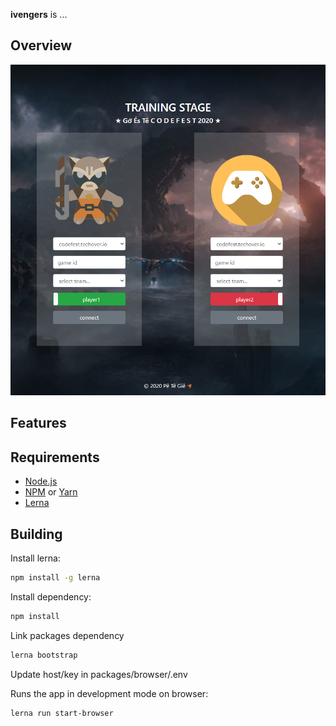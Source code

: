 **ivengers** is ...

## Overview

![capture](resources/capture.png)

## Features

## Requirements
* [Node.js](https://nodejs.org/)
* [NPM](https://docs.npmjs.com/cli/v6/commands/npm-install/) or [Yarn](https://yarnpkg.com/)
* [Lerna](https://lerna.js.org/)

## Building

Install lerna:
```bash
npm install -g lerna
```

Install dependency:
```bash
npm install
```

Link packages dependency
```bash
lerna bootstrap
```

Update host/key in packages/browser/.env

Runs the app in development mode on browser:
```bash
lerna run start-browser
```
